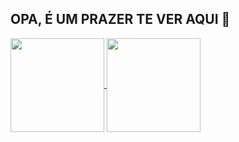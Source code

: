 ## OPA, É UM PRAZER TE VER AQUI 👋

<a href="https://github.com/Marcoslevit007/github-readme-stats">
  <img height=150 align="center" src="https://github-readme-stats.vercel.app/api?username=Marcoslevit007" />
</a>
<a href="https://github.com/Marcoslevit007/convoychat">
  <img height=150 align="center" src="https://github-readme-stats.vercel.app/api/top-langs?username=Marcoslevit007&layout=compact&langs_count=8&card_width=300" />
</a>
